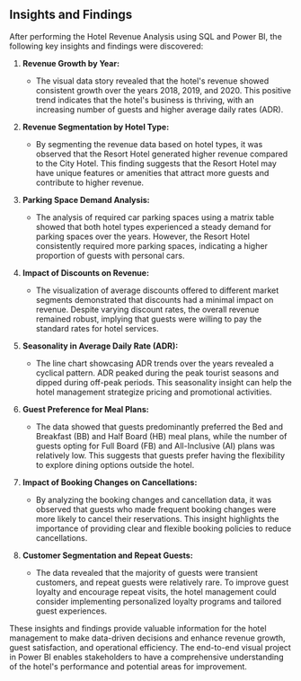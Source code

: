 ## Insights and Findings

After performing the Hotel Revenue Analysis using SQL and Power BI, the following key insights and findings were discovered:

1. **Revenue Growth by Year:**
   - The visual data story revealed that the hotel's revenue showed consistent growth over the years 2018, 2019, and 2020. This positive trend indicates that the hotel's business is thriving, with an increasing number of guests and higher average daily rates (ADR).

2. **Revenue Segmentation by Hotel Type:**
   - By segmenting the revenue data based on hotel types, it was observed that the Resort Hotel generated higher revenue compared to the City Hotel. This finding suggests that the Resort Hotel may have unique features or amenities that attract more guests and contribute to higher revenue.

3. **Parking Space Demand Analysis:**
   - The analysis of required car parking spaces using a matrix table showed that both hotel types experienced a steady demand for parking spaces over the years. However, the Resort Hotel consistently required more parking spaces, indicating a higher proportion of guests with personal cars.

4. **Impact of Discounts on Revenue:**
   - The visualization of average discounts offered to different market segments demonstrated that discounts had a minimal impact on revenue. Despite varying discount rates, the overall revenue remained robust, implying that guests were willing to pay the standard rates for hotel services.

5. **Seasonality in Average Daily Rate (ADR):**
   - The line chart showcasing ADR trends over the years revealed a cyclical pattern. ADR peaked during the peak tourist seasons and dipped during off-peak periods. This seasonality insight can help the hotel management strategize pricing and promotional activities.

6. **Guest Preference for Meal Plans:**
   - The data showed that guests predominantly preferred the Bed and Breakfast (BB) and Half Board (HB) meal plans, while the number of guests opting for Full Board (FB) and All-Inclusive (AI) plans was relatively low. This suggests that guests prefer having the flexibility to explore dining options outside the hotel.

7. **Impact of Booking Changes on Cancellations:**
   - By analyzing the booking changes and cancellation data, it was observed that guests who made frequent booking changes were more likely to cancel their reservations. This insight highlights the importance of providing clear and flexible booking policies to reduce cancellations.

8. **Customer Segmentation and Repeat Guests:**
   - The data revealed that the majority of guests were transient customers, and repeat guests were relatively rare. To improve guest loyalty and encourage repeat visits, the hotel management could consider implementing personalized loyalty programs and tailored guest experiences.

These insights and findings provide valuable information for the hotel management to make data-driven decisions and enhance revenue growth, guest satisfaction, and operational efficiency. The end-to-end visual project in Power BI enables stakeholders to have a comprehensive understanding of the hotel's performance and potential areas for improvement.
